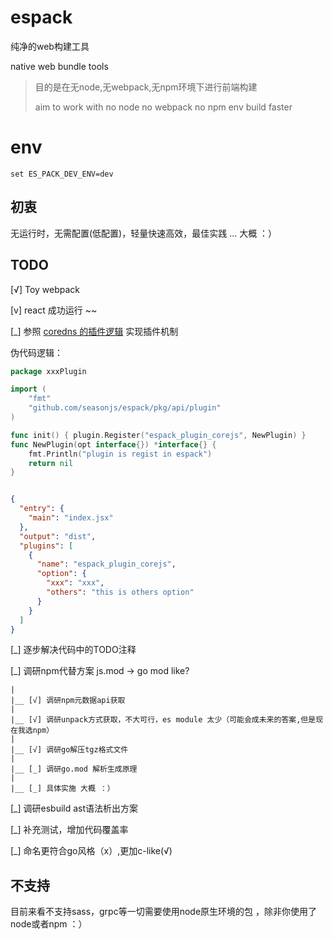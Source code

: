 # espack

纯净的web构建工具

native web bundle tools

> 目的是在无node,无webpack,无npm环境下进行前端构建
>
> aim to work with no node no webpack no npm env build faster

# env

```env
set ES_PACK_DEV_ENV=dev
```

## 初衷

无运行时，无需配置(低配置)，轻量快速高效，最佳实践 ... 大概 ：）

## TODO

[√] Toy webpack

[v] react 成功运行 ~~

[_] 参照 [coredns 的插件逻辑](https://coredns.io/2016/12/19/writing-plugins-for-coredns) 实现插件机制

伪代码逻辑：

```go
package xxxPlugin

import (
	"fmt"
	"github.com/seasonjs/espack/pkg/api/plugin"
)

func init() { plugin.Register("espack_plugin_corejs", NewPlugin) }
func NewPlugin(opt interface{}) *interface{} {
	fmt.Println("plugin is regist in espack")
	return nil
}

```

```json

{
  "entry": {
    "main": "index.jsx"
  },
  "output": "dist",
  "plugins": [
    {
      "name": "espack_plugin_corejs",
      "option": {
        "xxx": "xxx",
        "others": "this is others option"
      }
    }
  ]
}
```

[_] 逐步解决代码中的TODO注释

[_] 调研npm代替方案 js.mod -> go mod like?

```
|
|__ [√] 调研npm元数据api获取
|
|__ [√] 调研unpack方式获取，不大可行，es module 太少（可能会成未来的答案,但是现在我选npm）
|
|__ [√] 调研go解压tgz格式文件
|
|__ [_] 调研go.mod 解析生成原理
|
|__ [_] 具体实施 大概 ：）
```

[_] 调研esbuild ast语法析出方案

[_] 补充测试，增加代码覆盖率

[_] 命名更符合go风格（x）,更加c-like(√)

## 不支持

目前来看不支持sass，grpc等一切需要使用node原生环境的包 ，除非你使用了node或者npm ：）
